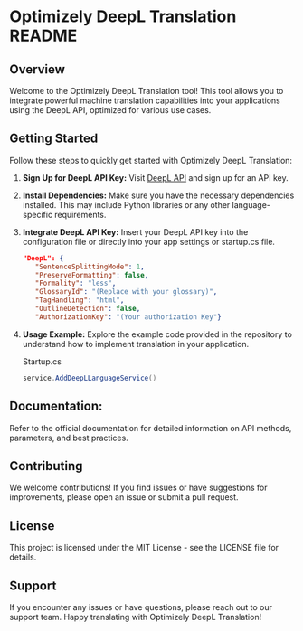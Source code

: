 
# Optimizely DeepL Translation README

## Overview
Welcome to the Optimizely DeepL Translation tool! This tool allows you to integrate powerful machine translation capabilities into your applications using the DeepL API, optimized for various use cases.

## Getting Started

Follow these steps to quickly get started with Optimizely DeepL Translation:

 1. **Sign Up for DeepL API Key:**
		 Visit [DeepL API](https://www.deepl.com/en/docs-api) and sign up for an API key.
 2. **Install Dependencies:**
	 Make sure you have the necessary dependencies installed. This may include Python libraries or any other language-specific requirements.	 
 3. **Integrate DeepL API Key:**
	 Insert your DeepL API key into the configuration file or directly into your app settings or startup.cs file.
     ```json
	 "DeepL": { 
        "SentenceSplittingMode": 1,
        "PreserveFormatting": false, 
        "Formality": "less",
        "GlossaryId": "(Replace with your glossary)", 
        "TagHandling": "html", 
        "OutlineDetection": false, 
        "AuthorizationKey": "(Your authorization Key"}
    ```
 4. **Usage Example:**
	 Explore the example code provided in the repository to understand how to implement translation in your application.
     
	Startup.cs
     ```csharp
	service.AddDeepLLanguageService()
    ```
## Documentation:
Refer to the official documentation for detailed information on API methods, parameters, and best practices.

## Contributing
We welcome contributions! If you find issues or have suggestions for improvements, please open an issue or submit a pull request.

## License

This project is licensed under the MIT License - see the LICENSE file for details.

 ## Support
If you encounter any issues or have questions, please reach out to our support team.
Happy translating with Optimizely DeepL Translation!